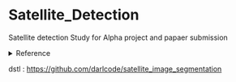 # Satellite_Detection
Satellite detection Study for Alpha project and papaer submission 


<details>
<summary>Reference</summary>
<div markdown="1">
reference
  
1. MSTAR, Codalab:  https://junha1125.tistory.com/53

2. Kaggle, Git : https://junha1125.tistory.com/54

3. Paper, Code(Git) : https://junha1125.tistory.com/55 

</div>
</details>

dstl : https://github.com/darlcode/satellite_image_segmentation
